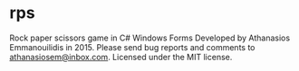 # rps
Rock paper scissors game in C# Windows Forms
Developed by Athanasios Emmanouilidis in 2015.
Please send bug reports and comments to athanasiosem@inbox.com.
Licensed under the MIT license.
